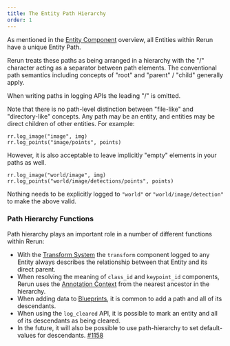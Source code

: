 ```yaml
---
title: The Entity Path Hierarchy
order: 1
---
```


As mentioned in the [Entity Component](entity-component.md) overview, all Entities within Rerun have a unique Entity
Path.

Rerun treats these paths as being arranged in a hierarchy with the "/" character acting as a separator between path
elements. The conventional path semantics including concepts of "root" and "parent" / "child" generally apply.

When writing paths in logging APIs the leading "/" is omitted.

Note that there is no path-level distinction between "file-like" and "directory-like" concepts. Any path may be an
entity, and entities may be direct children of other entities. For example:
```
rr.log_image("image", img)
rr.log_points("image/points", points)
```

However, it is also acceptable to leave implicitly "empty" elements in your paths as well.
```
rr.log_image("world/image", img)
rr.log_points("world/image/detections/points", points)
```
Nothing needs to be explicitly logged to `"world"` or `"world/image/detection"` to make the above valid.

### Path Hierarchy Functions
Path hierarchy plays an important role in a number of different functions within Rerun:

 * With the [Transform System](transforms.md) the `transform` component logged to any Entity always describes the
relationship between that Entity and its direct parent.
 * When resolving the meaning of `class_id` and `keypoint_id` components, Rerun uses the [Annotation Context](annotations.md) from the nearest ancestor in the hierarchy.
 * When adding data to [Blueprints](blueprints.md), it is common to add a path and all of its descendants.
 * When using the `log_cleared` API, it is possible to mark an entity and all of its descendants as being cleared.
 * In the future, it will also be possible to use path-hierarchy to set default-values for descendants.
   [#1158](https://github.com/rerun-io/rerun/issues/1158)

